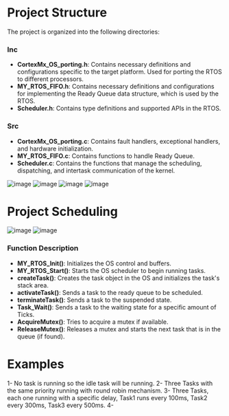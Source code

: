 # Project Structure
The project is organized into the following directories:

### Inc
- **CortexMx_OS_porting.h**: Contains necessary definitions and configurations specific to the target platform. Used for porting the RTOS to different processors.
- **MY_RTOS_FIFO.h**: Contains necessary definitions and configurations for implementing the Ready Queue data structure, which is used by the RTOS.
- **Scheduler.h**: Contains type definitions and supported APIs in the RTOS.

 ### Src 
- **CortexMx_OS_porting.c**: Contains fault handlers, exceptional handlers, and hardware initialization.
- **MY_RTOS_FIFO.c**: Contains functions to handle Ready Queue.
- **Scheduler.c**: Contains the functions that manage the scheduling, dispatching, and intertask communication of the kernel.
  
![image](https://github.com/user-attachments/assets/471bd95f-6306-4536-84aa-6012b48e920d)
![image](https://github.com/user-attachments/assets/245fe92e-3ee0-4eb4-a3ee-d8a98ab8f679)
![image](https://github.com/user-attachments/assets/a61ec285-dd11-46b7-933d-67ce33ae8103)
![image](https://github.com/user-attachments/assets/b1c46fcf-f09b-4327-a96f-26911a5fdac2)
# Project Scheduling
![image](https://github.com/user-attachments/assets/02c2d4db-1816-485a-b94f-b6b8a801079f)
![image](https://github.com/user-attachments/assets/94049d06-fdcf-468b-aff0-6a164191326a)
### Function Description

- **MY_RTOS_Init()**: Initializes the OS control and buffers.
- **MY_RTOS_Start()**: Starts the OS scheduler to begin running tasks.
- **createTask()**: Creates the task object in the OS and initializes the task's stack area.
- **activateTask()**: Sends a task to the ready queue to be scheduled.
- **terminateTask()**: Sends a task to the suspended state.
- **Task_Wait()**: Sends a task to the waiting state for a specific amount of Ticks.
- **AcquireMutex()**: Tries to acquire a mutex if available.
- **ReleaseMutex()**: Releases a mutex and starts the next task that is in the queue (if found).

# Examples

1- No task is running so the idle task will be running.
2- Three Tasks with the same priority running with round robin mechanism.
3- Three Tasks, each one running with a specific delay, Task1 runs every 100ms, Task2 every 300ms, Task3 every 500ms.
4- 
